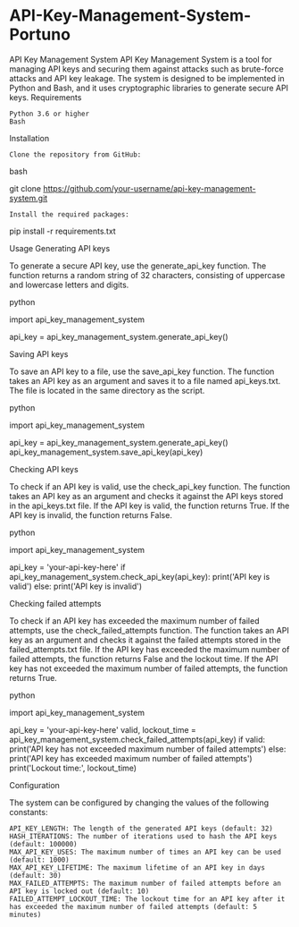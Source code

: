 # API-Key-Management-System-Portuno
API Key Management System  API Key Management System is a tool for managing API keys and securing them against attacks such as brute-force attacks and API key leakage. The system is designed to be implemented in Python and Bash, and it uses cryptographic libraries to generate secure API keys.
Requirements

    Python 3.6 or higher
    Bash

Installation

    Clone the repository from GitHub:

bash

git clone https://github.com/your-username/api-key-management-system.git

    Install the required packages:

pip install -r requirements.txt

Usage
Generating API keys

To generate a secure API key, use the generate_api_key function. The function returns a random string of 32 characters, consisting of uppercase and lowercase letters and digits.

python

import api_key_management_system

api_key = api_key_management_system.generate_api_key()

Saving API keys

To save an API key to a file, use the save_api_key function. The function takes an API key as an argument and saves it to a file named api_keys.txt. The file is located in the same directory as the script.

python

import api_key_management_system

api_key = api_key_management_system.generate_api_key()
api_key_management_system.save_api_key(api_key)

Checking API keys

To check if an API key is valid, use the check_api_key function. The function takes an API key as an argument and checks it against the API keys stored in the api_keys.txt file. If the API key is valid, the function returns True. If the API key is invalid, the function returns False.

python

import api_key_management_system

api_key = 'your-api-key-here'
if api_key_management_system.check_api_key(api_key):
    print('API key is valid')
else:
    print('API key is invalid')

Checking failed attempts

To check if an API key has exceeded the maximum number of failed attempts, use the check_failed_attempts function. The function takes an API key as an argument and checks it against the failed attempts stored in the failed_attempts.txt file. If the API key has exceeded the maximum number of failed attempts, the function returns False and the lockout time. If the API key has not exceeded the maximum number of failed attempts, the function returns True.

python

import api_key_management_system

api_key = 'your-api-key-here'
valid, lockout_time = api_key_management_system.check_failed_attempts(api_key)
if valid:
    print('API key has not exceeded maximum number of failed attempts')
else:
    print('API key has exceeded maximum number of failed attempts')
    print('Lockout time:', lockout_time)

Configuration

The system can be configured by changing the values of the following constants:

    API_KEY_LENGTH: The length of the generated API keys (default: 32)
    HASH_ITERATIONS: The number of iterations used to hash the API keys (default: 100000)
    MAX_API_KEY_USES: The maximum number of times an API key can be used (default: 1000)
    MAX_API_KEY_LIFETIME: The maximum lifetime of an API key in days (default: 30)
    MAX_FAILED_ATTEMPTS: The maximum number of failed attempts before an API key is locked out (default: 10)
    FAILED_ATTEMPT_LOCKOUT_TIME: The lockout time for an API key after it has exceeded the maximum number of failed attempts (default: 5 minutes)
